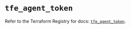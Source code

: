 # `tfe_agent_token`

Refer to the Terraform Registry for docs: [`tfe_agent_token`](https://registry.terraform.io/providers/hashicorp/tfe/0.51.1/docs/resources/agent_token).
